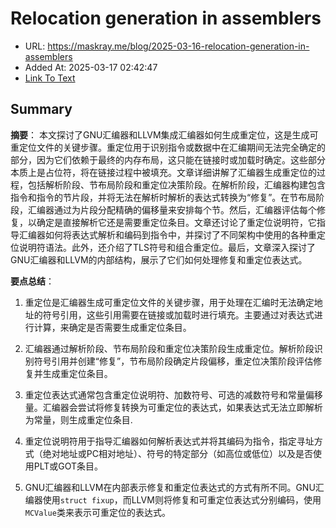 # Relocation generation in assemblers
- URL: https://maskray.me/blog/2025-03-16-relocation-generation-in-assemblers
- Added At: 2025-03-17 02:42:47
- [Link To Text](2025-03-17-relocation-generation-in-assemblers_raw.md)

## Summary
**摘要**：
本文探讨了GNU汇编器和LLVM集成汇编器如何生成重定位，这是生成可重定位文件的关键步骤。重定位用于识别指令或数据中在汇编期间无法完全确定的部分，因为它们依赖于最终的内存布局，这只能在链接时或加载时确定。这些部分本质上是占位符，将在链接过程中被填充。文章详细讲解了汇编器生成重定位的过程，包括解析阶段、节布局阶段和重定位决策阶段。在解析阶段，汇编器构建包含指令和指令的节片段，并将无法在解析时解析的表达式转换为“修复”。在节布局阶段，汇编器通过为片段分配精确的偏移量来安排每个节。然后，汇编器评估每个修复，以确定是直接解析它还是需要重定位条目。文章还讨论了重定位说明符，它指导汇编器如何将表达式解析和编码到指令中，并探讨了不同架构中使用的各种重定位说明符语法。此外，还介绍了TLS符号和组合重定位。最后，文章深入探讨了GNU汇编器和LLVM的内部结构，展示了它们如何处理修复和重定位表达式。

**要点总结**：

1.  重定位是汇编器生成可重定位文件的关键步骤，用于处理在汇编时无法确定地址的符号引用，这些引用需要在链接或加载时进行填充。主要通过对表达式进行计算，来确定是否需要生成重定位条目。

2.  汇编器通过解析阶段、节布局阶段和重定位决策阶段生成重定位。解析阶段识别符号引用并创建“修复”，节布局阶段确定片段偏移，重定位决策阶段评估修复并生成重定位条目。

3.  重定位表达式通常包含重定位说明符、加数符号、可选的减数符号和常量偏移量。汇编器会尝试将修复转换为可重定位的表达式，如果表达式无法立即解析为常量，则生成重定位条目.

4.  重定位说明符用于指导汇编器如何解析表达式并将其编码为指令，指定寻址方式（绝对地址或PC相对地址）、符号的特定部分（如高位或低位）以及是否使用PLT或GOT条目。

5.  GNU汇编器和LLVM在内部表示修复和重定位表达式的方式有所不同。GNU汇编器使用`struct fixup`，而LLVM则将修复和可重定位表达式分别编码，使用`MCValue`类来表示可重定位的表达式。

